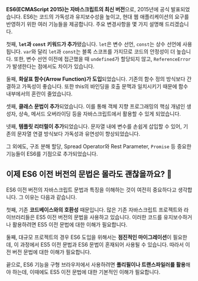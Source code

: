 
**ES6(ECMAScript 2015)는 자바스크립트의 최신 버전**으로, 2015년에 공식 발표되었습니다. ES6는 코드의 가독성과 유지보수성을 높이고, 현대 웹 애플리케이션의 요구를 반영하기 위한 여러 기능들을 제공합니다. 주요 변경사항을 몇 가지 설명해 드리겠습니다.

첫째, **`let`과 `const` 키워드가 추가**됐습니다. `let`은 변수 선언, `const`는 상수 선언에 사용됩니다. `var`와 달리 `let`과 `const`는 블록 스코프를 가지므로 코드의 안정성이 더 높습니다. 또한, 변수 선언 이전에 접근했을 때 `undefined`가 할당되지 않고, `ReferenceError`가 발생한다는 점에서도 차이가 있습니다.

둘째, **화살표 함수(Arrow Function)가 도입**되었습니다. 기존의 함수 정의 방식보다 간결하고 가독성이 좋습니다. 또한 this의 바인딩을 호출 문맥과 일치시키기 때문에 함수 내부에서의 혼란이 줄었습니다.

셋째, **클래스 문법이 추가**되었습니다. 이를 통해 객체 지향 프로그래밍의 핵심 개념인 생성자, 상속, 메서드 오버라이딩 등을 자바스크립트에서 활용할 수 있게 되었습니다.

넷째, **템플릿 리터럴이 추가**되었습니다. 문자열 내에 변수를 손쉽게 삽입할 수 있어, 기존의 문자열 연결 방식보다 가독성과 유연성이 향상되었습니다.

그 외에도, 구조 분해 할당, Spread Operator와 Rest Parameter, `Promise` 등 중요한 기능들이 ES6를 기점으로 추가되었습니다.

## 이제 ES6 이전 버전의 문법은 몰라도 괜찮을까요? 🤔

ES6 이전 버전의 자바스크립트 문법과 특징을 이해하는 것이 여전히 중요하다고 생각합니다. 그 이유는 다음과 같습니다.

첫째, 기존 **코드베이스와의 호환성** 때문입니다. 많은 기존 자바스크립트 프로젝트와 라이브러리들은 ES5 이전 버전의 문법을 사용하고 있습니다. 이러한 코드를 유지보수하거나 활용하려면 ES5 이전 문법에 대한 이해가 필요합니다.

둘째, 대규모 프로젝트의 경우 ES6 도입을 위해서는 **점진적인 마이그레이션**이 필요한데, 이 과정에서 ES5 이전 문법과 ES6 문법이 혼재되어 사용될 수 있습니다. 따라서 이전 버전 문법에 대한 이해가 필요합니다.

끝으로, ES6 기능을 구형 브라우저에서 사용하려면 **폴리필이나 트랜스파일러를 활용**해야 하는데, 이때에도 ES5 이전 문법에 대한 기본적인 이해가 필요합니다.
